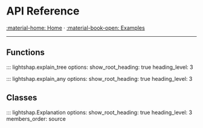 # API Reference

[:material-home: Home](index.md) · [:material-book-open: Examples](examples.md)

---

## Functions

::: lightshap.explain_tree
    options:
      show_root_heading: true
      heading_level: 3

::: lightshap.explain_any
    options:
      show_root_heading: true
      heading_level: 3

## Classes

::: lightshap.Explanation
    options:
      show_root_heading: true
      heading_level: 3
      members_order: source
